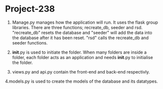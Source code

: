 # Project-238
1. Manage.py manages how the application will run. It uses the flask group libraries. There are three functions; recreate_db, seeder and rsd. "recreate_db" resets the database and "seeder" will add the data into the database after it has been reset. "rsd" calls the recreate_db and seeder functions.

2. __init__.py is used to initiate the folder. When many folders are inside a folder, each folder acts as an application and needs __init__.py to initialise the folder.

3. views.py and api.py contain the front-end and back-end respectivly.

4.models.py is used to create the models of the database and its datatypes.
